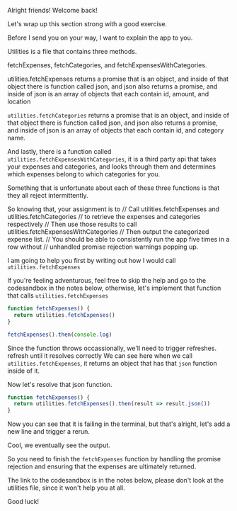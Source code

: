 Alright friends! Welcome back!

Let's wrap up this section strong with a good exercise.

Before I send you on your way, I want to explain the app to you.

Utilities is a file that contains three methods.

fetchExpenses, fetchCategories, and fetchExpensesWithCategories.

utilities.fetchExpenses returns a promise that is an object, and inside of that object there is function called json,
and json also returns a promise, and inside of json is
an array of objects that each contain id, amount, and location

`utilities.fetchCategories` returns a promise that is an object, and inside of that object there is function called json,
and json also returns a promise, and inside of json is
an array of objects that each contain id, and category name.

And lastly, there is a function called `utilities.fetchExpensesWithCategories`, it is a third party api that takes
your expenses and categories, and looks through them and determines which expenses belong to which categories for you.

Something that is unfortunate about each of these three functions is that they all reject intermittently.

So knowing that, your assignment is to
// Call utilities.fetchExpenses and utilities.fetchCategories
// to retrieve the expenses and categories respectively
// Then use those results to call utilities.fetchExpensesWithCategories
// Then output the categorized expense list.
// You should be able to consistently run the app five times in a row without
// unhandled promise rejection warnings popping up.

I am going to help you first by writing out how I would call `utilities.fetchExpenses`

If you're feeling adventurous, feel free to skip the help and go to the codesandbox in the notes below, otherwise,
let's implement that function that calls `utilities.fetchExpenses`

```js
function fetchExpenses() {
  return utilities.fetchExpenses()
}

fetchExpenses().then(console.log)
```

Since the function throws occassionally, we'll need to trigger refreshes.
refresh until it resolves correctly
We can see here when we call `utilities.fetchExpenses`, it returns an object that has that `json` function inside of it.

Now let's resolve that json function.

```js
function fetchExpenses() {
  return utilities.fetchExpenses().then(result => result.json())
}
```

Now you can see that it is failing in the terminal, but that's alright,
let's add a new line and trigger a rerun.

Cool, we eventually see the output.

So you need to finish the `fetchExpenses` function by handling the promise rejection and ensuring that the expenses are ultimately
returned.

The link to the codesandbox is in the notes below, please don't look at the utilities file, since it won't help you at all.

Good luck!
